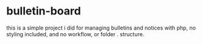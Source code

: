 # bulletin-board
this is a simple project i did for managing bulletins and notices with php, no styling included, and no workflow, or folder . structure.

